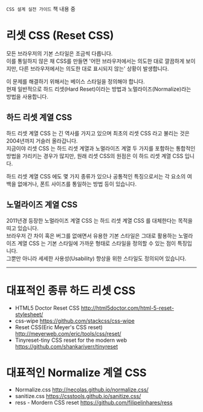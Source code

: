 `CSS 설계 실전 가이드` 책 내용 중

# 리셋 CSS (Reset CSS)

모든 브라우저의 기본 스타일은 조금씩 다릅니다.  
이를 통일하지 않은 채 CSS를 만들면 '어떤 브라우저에서는 의도한 대로 깔끔하게 보이지만, 다른 브라우저에서는 의도한 대로 표시되지 않는' 상황이 발생합니다.

이 문제를 해결하기 위해서는 베이스 스타일을 정의해야 합니다.  
현재 일반적으로 하드 리셋(Hard Reset)이라는 방법과 노멀라이즈(Normalize)라는 방법을 사용합니다.

## 하드 리셋 계열 CSS

하드 리셋 계열 CSS 는 긴 역사를 가지고 있으며 최초의 리셋 CSS 라고 불리는 것은 2004년까지 거슬러 올라갑니다.  
지금이야 리셋 CSS 는 하드 리셋 계열과 노멀라이즈 계열 두 가지를 포함하는 통합적인 방법을 가리키는 경우가 많지만, 원래 리셋 CSS의 원점은 이 하드 리셋 계열 CSS 입니다.

하드 리셋 계열 CSS 에도 몇 가지 종류가 있으나 공통적인 특징으로서는 각 요소의 여백을 없애거나, 폰트 사이즈를 통일하는 방법 등이 있습니다.

## 노멀라이즈 계열 CSS

2011년경 등장한 노멀라이즈 계열 CSS 는 하드 리셋 계열 CSS 를 대체한다는 목적을 띠고 있습니다.  
브라우저 간 차이 혹은 버그를 없애면서 유용한 기본 스타일은 그대로 활용하는 노멀라이즈 계열 CSS 는 기본 스타일에 가까운 형태로 스타일을 정의할 수 있는 점이 특징입니다.  
그뿐만 아니라 세세한 사용성(Usability) 향상을 위한 스타일도 정의되어 있습니다.

---

# 대표적인 종류 하드 리셋 CSS

- HTML5 Doctor Reset CSS
  http://html5doctor.com/html-5-reset-stylesheet/
- css-wipe
  https://github.com/stackcss/css-wipe
- Reset CSS(Eric Meyer's CSS reset)
  http://meyerweb.com/eric/tools/css/reset/
- Tinyreset-tiny CSS reset for the modern web
  https://github.com/shankariyerr/tinyreset

# 대표적인 Normalize 계열 CSS

- Normalize.css
  http://necolas.github.io/normalize.css/
- sanitize.css
  https://csstools.github.io/sanitize.css/
- ress - Mordern CSS reset
  https://github.com/filipelinhares/ress
